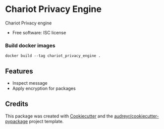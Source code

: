 # Chariot Privacy Engine

Chariot Privacy engine

* Free software: ISC license

### Build docker images

```
docker build --tag chariot_privacy_engine .
```

## Features

* Inspect message
* Apply encryption for packages

## Credits

This package was created with [Cookiecutter](https://github.com/audreyr/cookiecutter) and the [audreyr/cookiecutter-pypackage](https://github.com/audreyr/cookiecutter-pypackage) project template.
